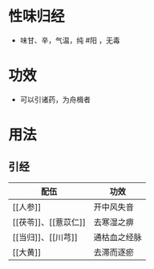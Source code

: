 # 性味归经
- 味甘、辛，气温，纯 #阳 ，无毒
# 功效
- 可以引诸药，为舟楫者
# 用法
## 引经
| 配伍                 | 功效         |
| -------------------- | ------------ |
| [[人参]]             | 开中风失音   |
| [[茯苓]]、[[薏苡仁]] | 去寒湿之痹   |
| [[当归]]、[[川芎]]   | 通枯血之经脉 |
| [[大黄]]             | 去滞而逐瘀             |
